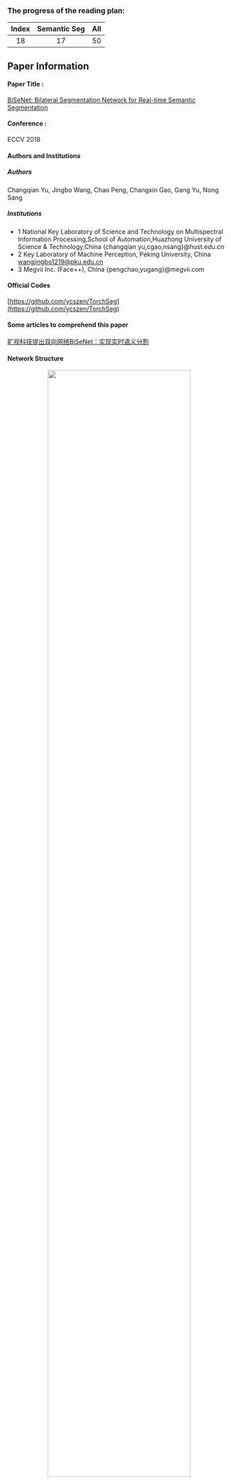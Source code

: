 ### The progress of the reading plan: 
| Index  |  Semantic Seg | All |
| :----: | :-------: | :-------: |
| 18 | 17 | 50 |

## Paper Information
#### Paper Title : 
[BiSeNet: Bilateral Segmentation Network for Real-time Semantic Segmentation](https://arxiv.org/abs/1808.00897) 

#### Conference : 
ECCV 2018

#### Authors and Institutions
##### Authors
Changqian Yu, Jingbo Wang, Chao Peng, Changxin Gao, Gang Yu, Nong Sang

##### Institutions
+ 1 National Key Laboratory of Science and Technology on Multispectral Information Processing,School of Automation,Huazhong University of Science & Technology,China{changqian yu,cgao,nsang}@hust.edu.cn+ 2 Key Laboratory of Machine Perception, Peking University, China wangjingbo1219@pku.edu.cn+ 3 Megvii Inc. (Face++), China {pengchao,yugang}@megvii.com


#### Official Codes
[https://github.com/ycszen/TorchSeg](https://github.com/ycszen/TorchSeg)

#### Some articles to comprehend this paper
[旷视科技提出双向网络BiSeNet：实现实时语义分割](https://zhuanlan.zhihu.com/p/41475332)

#### Network Structure

<div  align="center">    
<img src="https://raw.githubusercontent.com/zhixuanli/segmentation-paper-reading-notes/master/images-folder/18-BiSeNet/02.png" width="80%" />
</div>

## Note
There are mainly three approaches to accelerate the model.

1. Use cropping or resizing to restrict the input size, but the loss of spatial details is harmful to performance.
2. Prune the channels of the network.
3. ENet [25] proposes to drop the last stage of the model in pursuit of an extremely tight framework.
	+ With the downsampling operations in the last stage abandoned, the receptive field of the model is not enough to cover large objects.

<div  align="center">    
<img src="https://raw.githubusercontent.com/zhixuanli/segmentation-paper-reading-notes/master/images-folder/18-BiSeNet/01.png" width="80%" />
</div>

To remedy the loss of spatial details, U-shape structure is utilized widely. But will have extra computation.

### About BiSeNet
Spatial path doesn't have a backbone, for reserving the details as much as possible.

Context path has a backbone.

### Key Words



## Five questions about this paper:

### 1. [Problem Definition / Motivation] What problem is this paper trying to solve? 
+ Large spatial resolution is important for reserving details, but will decrease the inference speed.
+ Large receptive field, which means little spatial resolution, is necessary for semantic inforation.

This is a dilemma.


### 2. [Contribution / Method] What's new in this paper? / How does this paper solve the above problems?
a novel Bilateral Segmentation Network (BiSeNet):

+ Spatial Path: preserve the spatial information with high-resolution features
+ Context Path: sufficient receptive field by fast downsampling

Finnaly use a Feature Fusion Module to merge the features.

### 3. Details about the experiment

#### 3.1 Which Datasets are used?
+ Cityscapes
+ CamVid
+ COCO-Stuff


#### 3.2 How is the experiment set up?



#### 3.3 What's the evaluation metric?
mIoU


#### 3.4 Ablation Study
<div  align="center">    
<img src="https://raw.githubusercontent.com/zhixuanli/segmentation-paper-reading-notes/master/images-folder/18-BiSeNet/05.png" width="80%" />
</div>

-----------------------------------------------------
<div  align="center">   
<img src="https://raw.githubusercontent.com/zhixuanli/segmentation-paper-reading-notes/master/images-folder/18-BiSeNet/08.png" width="80%" />
</div>

-----------------------------------------------------
<div  align="center">    
<img src="https://raw.githubusercontent.com/zhixuanli/segmentation-paper-reading-notes/master/images-folder/18-BiSeNet/09.png" width="80%" />
</div>

-----------------------------------------------------
<div  align="center">    
<img src="https://raw.githubusercontent.com/zhixuanli/segmentation-paper-reading-notes/master/images-folder/18-BiSeNet/11.png" width="80%" />
</div>

-----------------------------------------------------
<div  align="center">    
<img src="https://raw.githubusercontent.com/zhixuanli/segmentation-paper-reading-notes/master/images-folder/18-BiSeNet/13.png" width="80%" />
</div>

#### 3.5 What is the ranking of the experiment results?



### 4. Advantages (self-summary rather than the author's)
Speed and performance


### 5. Disadvantages (self-summary rather than the author's)

#### 5.1 Something interesting:
[https://github.com/CoinCheung/BiSeNet](https://github.com/CoinCheung/BiSeNet)

#### 5.2 
It looks like an attention based simple version U-Net.